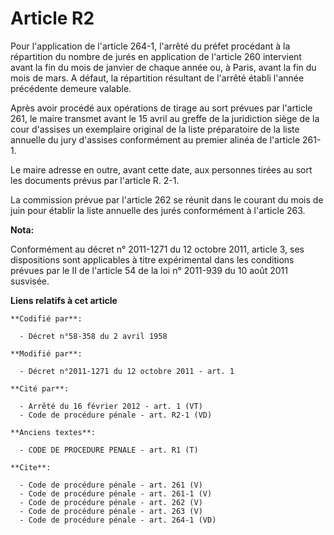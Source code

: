 # Article R2

Pour l'application de l'article 264-1, l'arrêté du préfet procédant à la répartition du nombre de jurés en application de
l'article 260 intervient avant la fin du mois de janvier de chaque année ou, à Paris, avant la fin du mois de mars. A défaut,
la répartition résultant de l'arrêté établi l'année précédente demeure valable. 

Après avoir procédé aux opérations de tirage au sort prévues par l'article 261, le maire transmet avant le 15 avril au greffe
de la juridiction siège de la cour d'assises un exemplaire original de la liste préparatoire de la liste annuelle du jury
d'assises conformément au premier alinéa de l'article 261-1. 

Le maire adresse en outre, avant cette date, aux personnes tirées au sort les documents prévus par l'article R. 2-1. 

La commission prévue par l'article 262 se réunit dans le courant du mois de juin pour établir la liste annuelle des jurés
conformément à l'article 263.

**Nota:**

Conformément au décret n° 2011-1271 du 12 octobre 2011, article 3, ses dispositions sont applicables à titre expérimental
dans les conditions prévues par le II de l'article 54 de la loi n° 2011-939 du 10 août 2011 susvisée.

**Liens relatifs à cet article**

	**Codifié par**:

	  - Décret n°58-358 du 2 avril 1958

	**Modifié par**:

	  - Décret n°2011-1271 du 12 octobre 2011 - art. 1

	**Cité par**:

	  - Arrêté du 16 février 2012 - art. 1 (VT)
	  - Code de procédure pénale - art. R2-1 (VD)

	**Anciens textes**:

	  - CODE DE PROCEDURE PENALE - art. R1 (T)

	**Cite**:

	  - Code de procédure pénale - art. 261 (V)
	  - Code de procédure pénale - art. 261-1 (V)
	  - Code de procédure pénale - art. 262 (V)
	  - Code de procédure pénale - art. 263 (V)
	  - Code de procédure pénale - art. 264-1 (VD)
